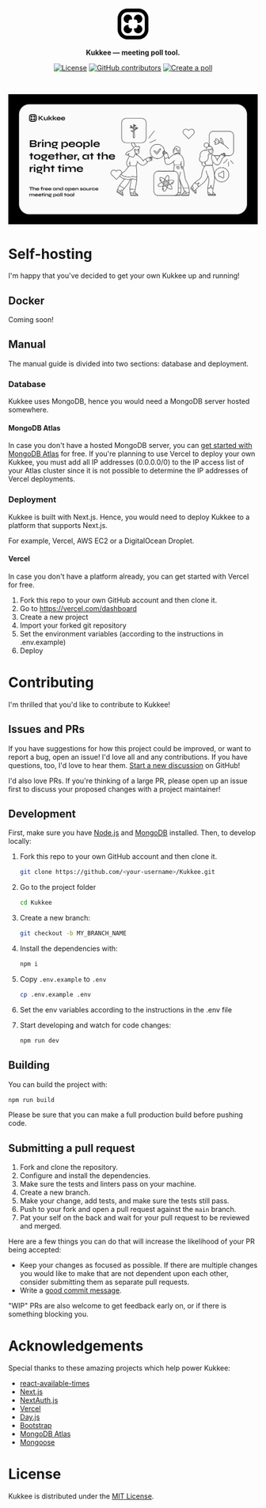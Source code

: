 <div align="center">
  <a href="https://www.kukkee.com/">
    <img
      src="./public/favicon.svg"
      alt="Kukkee Logo"
      height="64"
    />
  </a>
  <p>
    <b>
      Kukkee — meeting poll tool.
    </b>
  </p>
  <p>

[![License](https://img.shields.io/github/license/Kukkee/Kukkee?color=%23000000&style=for-the-badge)](https://github.com/Kukkee/Kukkee/blob/main/LICENSE)
[![GitHub contributors](https://img.shields.io/github/contributors/Kukkee/Kukkee?color=%23000000&&style=for-the-badge)](https://github.com/Kukkee/Kukkee/graphs/contributors)
[![Create a poll](https://shields.io/badge/style-Now-black?&style=for-the-badge&label=Create%20a%20poll)](https://kukkee.com/)

  </p>
  <br />
</div>

[![Kukkee](./public/banner.png)](https://kukkee.com)

# Self-hosting

I'm happy that you've decided to get your own Kukkee up and running!

## Docker

Coming soon!

## Manual

The manual guide is divided into two sections: database and deployment.

### Database

Kukkee uses MongoDB, hence you would need a MongoDB server hosted somewhere.

#### MongoDB Atlas

In case you don't have a hosted MongoDB server, you can [get started with MongoDB Atlas](https://www.mongodb.com/basics/mongodb-atlas-tutorial) for free.
If you're planning to use Vercel to deploy your own Kukkee, you must add all IP addresses (0.0.0.0/0) to the IP access list of your Atlas cluster since it is not possible to determine the IP addresses of Vercel deployments.

### Deployment

Kukkee is built with Next.js. Hence, you would need to deploy Kukkee to a platform that supports Next.js.

For example, Vercel, AWS EC2 or a DigitalOcean Droplet.

#### Vercel

In case you don't have a platform already, you can get started with Vercel for free.

1. Fork this repo to your own GitHub account and then clone it.
2. Go to https://vercel.com/dashboard
3. Create a new project
4. Import your forked git repository
5. Set the environment variables (according to the instructions in .env.example)
6. Deploy

# Contributing

I'm thrilled that you'd like to contribute to Kukkee!

## Issues and PRs

If you have suggestions for how this project could be improved, or want to report a bug, open an issue! I'd love all and any contributions. If you have questions, too, I'd love to hear them. [Start a new discussion](https://github.com/Kukkee/Kukkee/discussions/new) on GitHub!

I'd also love PRs. If you're thinking of a large PR, please open up an issue first to discuss your proposed changes with a project maintainer!

## Development

First, make sure you have [Node.js](https://nodejs.org/en/) and [MongoDB](https://www.mongodb.com/docs/manual/installation/#mongodb-installation-tutorials) installed. Then, to develop locally:

1. Fork this repo to your own GitHub account and then clone it.

   ```sh
   git clone https://github.com/<your-username>/Kukkee.git
   ```

2. Go to the project folder

   ```sh
   cd Kukkee
   ```

3. Create a new branch:

   ```sh
   git checkout -b MY_BRANCH_NAME
   ```

4. Install the dependencies with:

   ```sh
   npm i
   ```

5. Copy `.env.example` to `.env`

   ```sh
   cp .env.example .env
   ```

6. Set the env variables according to the instructions in the .env file

7. Start developing and watch for code changes:

   ```sh
   npm run dev
   ```

## Building

You can build the project with:

```bash
npm run build
```

Please be sure that you can make a full production build before pushing code.

## Submitting a pull request

1. Fork and clone the repository.
2. Configure and install the dependencies.
3. Make sure the tests and linters pass on your machine.
4. Create a new branch.
5. Make your change, add tests, and make sure the tests still pass.
6. Push to your fork and open a pull request against the `main` branch.
7. Pat your self on the back and wait for your pull request to be reviewed and merged.

Here are a few things you can do that will increase the likelihood of your PR being accepted:

- Keep your changes as focused as possible. If there are multiple changes you would like to make that are not dependent upon each other, consider submitting them as separate pull requests.
- Write a [good commit message](http://tbaggery.com/2008/04/19/a-note-about-git-commit-messages.html).

"WIP" PRs are also welcome to get feedback early on, or if there is something blocking you.

# Acknowledgements

Special thanks to these amazing projects which help power Kukkee:

- [react-available-times](https://github.com/trotzig/react-available-times)
- [Next.js](https://nextjs.org)
- [NextAuth.js](https://next-auth.js.org)
- [Vercel](https://vercel.com)
- [Day.js](https://day.js.org)
- [Bootstrap](https://getbootstrap.com)
- [MongoDB Atlas](https://www.mongodb.com)
- [Mongoose](https://mongoosejs.com)

# License

Kukkee is distributed under the [MIT License](https://github.com/AnandBaburajan/Kukkee/blob/main/LICENSE).
